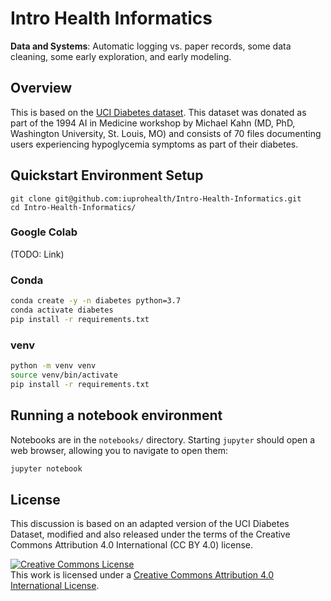 # Intro Health Informatics

**Data and Systems**: Automatic logging vs. paper records, some data cleaning, some early exploration, and early modeling.

## Overview

This is based on the [UCI Diabetes dataset](https://archive.ics.uci.edu/ml/datasets/diabetes).
This dataset was donated as part of the 1994 AI in Medicine workshop by Michael Kahn (MD, PhD, Washington University, St. Louis, MO)
and consists of 70 files documenting users experiencing hypoglycemia symptoms as part of their diabetes.

## Quickstart Environment Setup

```
git clone git@github.com:iuprohealth/Intro-Health-Informatics.git
cd Intro-Health-Informatics/
```

### Google Colab

(TODO: Link)

### Conda

```bash
conda create -y -n diabetes python=3.7
conda activate diabetes
pip install -r requirements.txt
```

### venv

```bash
python -m venv venv
source venv/bin/activate
pip install -r requirements.txt
```

## Running a notebook environment

Notebooks are in the `notebooks/` directory. Starting `jupyter` should open a web browser, allowing you to navigate to open them:

```bash
jupyter notebook
```

## License

This discussion is based on an adapted version of the UCI Diabetes Dataset,
modified and also released under the terms of the
Creative Commons Attribution 4.0 International (CC BY 4.0) license.

<a rel="license" href="http://creativecommons.org/licenses/by/4.0/"><img alt="Creative Commons License" style="border-width:0" src="https://i.creativecommons.org/l/by/4.0/88x31.png" /></a><br />This work is licensed under a <a rel="license" href="http://creativecommons.org/licenses/by/4.0/">Creative Commons Attribution 4.0 International License</a>.
